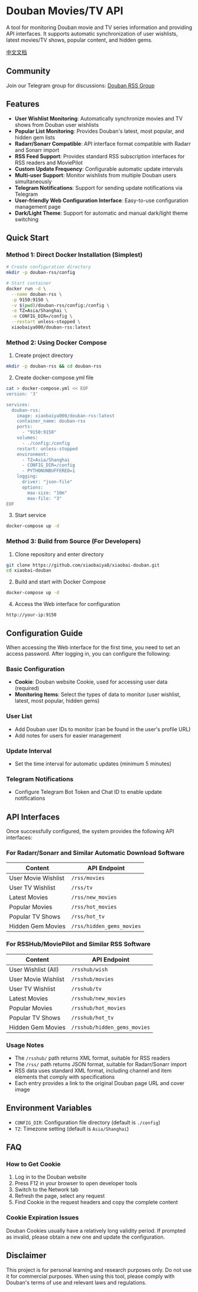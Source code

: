 # Douban Movies/TV API

A tool for monitoring Douban movie and TV series information and providing API interfaces. It supports automatic synchronization of user wishlists, latest movies/TV shows, popular content, and hidden gems.

[中文文档](https://github.com/xiaobaiya8/douban-rss/blob/main/README.md)

## Community

Join our Telegram group for discussions: [Douban RSS Group](https://t.me/douban_rss)

## Features

- **User Wishlist Monitoring**: Automatically synchronize movies and TV shows from Douban user wishlists
- **Popular List Monitoring**: Provides Douban's latest, most popular, and hidden gem lists
- **Radarr/Sonarr Compatible**: API interface format compatible with Radarr and Sonarr import
- **RSS Feed Support**: Provides standard RSS subscription interfaces for RSS readers and MoviePilot
- **Custom Update Frequency**: Configurable automatic update intervals
- **Multi-user Support**: Monitor wishlists from multiple Douban users simultaneously
- **Telegram Notifications**: Support for sending update notifications via Telegram
- **User-friendly Web Configuration Interface**: Easy-to-use configuration management page
- **Dark/Light Theme**: Support for automatic and manual dark/light theme switching

## Quick Start

### Method 1: Direct Docker Installation (Simplest)

```bash
# Create configuration directory
mkdir -p douban-rss/config

# Start container
docker run -d \
  --name douban-rss \
  -p 9150:9150 \
  -v $(pwd)/douban-rss/config:/config \
  -e TZ=Asia/Shanghai \
  -e CONFIG_DIR=/config \
  --restart unless-stopped \
  xiaobaiya000/douban-rss:latest
```

### Method 2: Using Docker Compose

1. Create project directory

```bash
mkdir -p douban-rss && cd douban-rss
```

2. Create docker-compose.yml file

```bash
cat > docker-compose.yml << EOF
version: '3'

services:
  douban-rss:
    image: xiaobaiya000/douban-rss:latest
    container_name: douban-rss
    ports:
      - "9150:9150"
    volumes:
      - ./config:/config
    restart: unless-stopped
    environment:
      - TZ=Asia/Shanghai
      - CONFIG_DIR=/config
      - PYTHONUNBUFFERED=1
    logging:
      driver: "json-file"
      options:
        max-size: "10m"
        max-file: "3"
EOF
```

3. Start service

```bash
docker-compose up -d
```

### Method 3: Build from Source (For Developers)

1. Clone repository and enter directory

```bash
git clone https://github.com/xiaobaiya8/xiaobai-douban.git
cd xiaobai-douban
```

2. Build and start with Docker Compose

```bash
docker-compose up -d
```

4. Access the Web interface for configuration

```
http://your-ip:9150
```

## Configuration Guide

When accessing the Web interface for the first time, you need to set an access password. After logging in, you can configure the following:

### Basic Configuration

- **Cookie**: Douban website Cookie, used for accessing user data (required)
- **Monitoring Items**: Select the types of data to monitor (user wishlist, latest, most popular, hidden gems)

### User List

- Add Douban user IDs to monitor (can be found in the user's profile URL)
- Add notes for users for easier management

### Update Interval

- Set the time interval for automatic updates (minimum 5 minutes)

### Telegram Notifications

- Configure Telegram Bot Token and Chat ID to enable update notifications

## API Interfaces

Once successfully configured, the system provides the following API interfaces:

### For Radarr/Sonarr and Similar Automatic Download Software

| Content | API Endpoint |
| ---- | ---- |
| User Movie Wishlist | `/rss/movies` |
| User TV Wishlist | `/rss/tv` |
| Latest Movies | `/rss/new_movies` |
| Popular Movies | `/rss/hot_movies` |
| Popular TV Shows | `/rss/hot_tv` |
| Hidden Gem Movies | `/rss/hidden_gems_movies` |

### For RSSHub/MoviePilot and Similar RSS Software

| Content | API Endpoint |
| ---- | ---- |
| User Wishlist (All) | `/rsshub/wish` |
| User Movie Wishlist | `/rsshub/movies` |
| User TV Wishlist | `/rsshub/tv` |
| Latest Movies | `/rsshub/new_movies` |
| Popular Movies | `/rsshub/hot_movies` |
| Popular TV Shows | `/rsshub/hot_tv` |
| Hidden Gem Movies | `/rsshub/hidden_gems_movies` |

### Usage Notes

- The `/rsshub/` path returns XML format, suitable for RSS readers
- The `/rss/` path returns JSON format, suitable for Radarr/Sonarr import
- RSS data uses standard XML format, including channel and item elements that comply with specifications
- Each entry provides a link to the original Douban page URL and cover image

## Environment Variables

- `CONFIG_DIR`: Configuration file directory (default is `./config`)
- `TZ`: Timezone setting (default is `Asia/Shanghai`)

## FAQ

### How to Get Cookie

1. Log in to the Douban website
2. Press F12 in your browser to open developer tools
3. Switch to the Network tab
4. Refresh the page, select any request
5. Find Cookie in the request headers and copy the complete content

### Cookie Expiration Issues

Douban Cookies usually have a relatively long validity period. If prompted as invalid, please obtain a new one and update the configuration.

## Disclaimer

This project is for personal learning and research purposes only. Do not use it for commercial purposes. When using this tool, please comply with Douban's terms of use and relevant laws and regulations. 